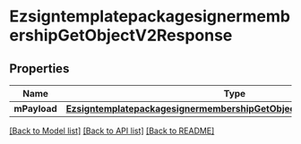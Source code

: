 # EzsigntemplatepackagesignermembershipGetObjectV2Response

## Properties
Name | Type | Description | Notes
------------ | ------------- | ------------- | -------------
**mPayload** | [**EzsigntemplatepackagesignermembershipGetObjectV2ResponseMPayload***](EzsigntemplatepackagesignermembershipGetObjectV2ResponseMPayload.md) |  | 

[[Back to Model list]](../README.md#documentation-for-models) [[Back to API list]](../README.md#documentation-for-api-endpoints) [[Back to README]](../README.md)


